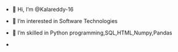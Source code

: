- 👋 Hi, I’m @Kalareddy-16
- 👀 I’m interested in Software Technologies
- 🌱 I’m skilled in Python programming,SQL,HTML,Numpy,Pandas

- 
<!---
Kalareddy-16/Kalareddy-16 is a ✨ special ✨ repository because its `README.md` (this file) appears on your GitHub profile.
You can click the Preview link to take a look at your changes.
--->
